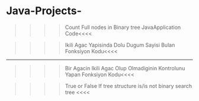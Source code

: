 # Java-Projects-
>>>>Count Full nodes in Binary tree JavaApplication Code<<<<


>>>>Ikili Agac Yapisinda Dolu Dugum Sayisi Bulan Fonksiyon Kodu<<<<
___________________________________________________________________
>>>>Bir Agacin Ikili Agac Olup Olmadiginin Kontrolunu Yapan Fonksiyon Kodu<<<<


>>>>True or False If tree structure is/is not binary search tree <<<<
